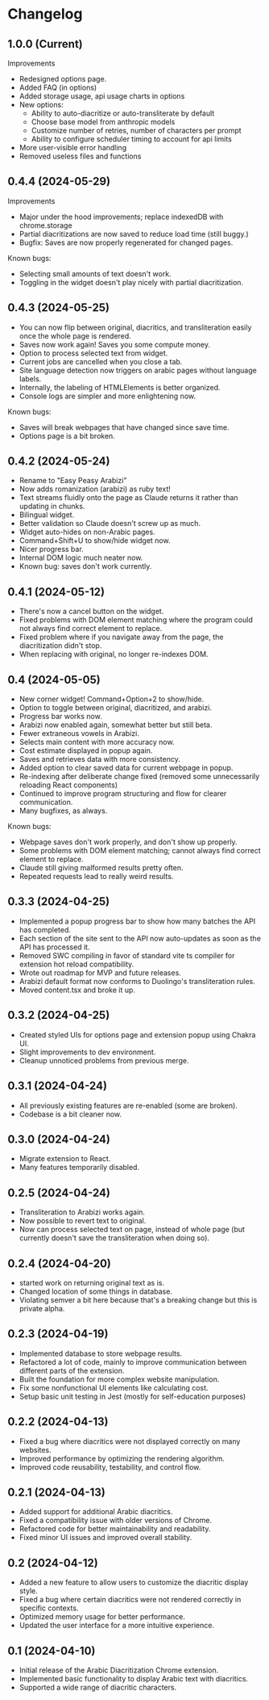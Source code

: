 # Changelog

## 1.0.0 (Current)
Improvements
- Redesigned options page.
- Added FAQ (in options)
- Added storage usage, api usage charts in options
- New options:
  - Ability to auto-diacritize or auto-transliterate by default
  - Choose base model from anthropic models
  - Customize number of retries, number of characters per prompt
  - Ability to configure scheduler timing to account for api limits
- More user-visible error handling
- Removed useless files and functions

## 0.4.4 (2024-05-29)
Improvements
- Major under the hood improvements; replace indexedDB with chrome.storage
- Partial diacritizations are now saved to reduce load time (still buggy.)
- Bugfix: Saves are now properly regenerated for changed pages.

Known bugs:
- Selecting small amounts of text doesn't work.
- Toggling in the widget doesn't play nicely with partial diacritization.

## 0.4.3 (2024-05-25)
- You can now flip between original, diacritics, and transliteration easily once the whole page is rendered.
- Saves now work again! Saves you some compute money.
- Option to process selected text from widget.
- Current jobs are cancelled when you close a tab.
- Site language detection now triggers on arabic pages without language labels.
- Internally, the labeling of HTMLElements is better organized.
- Console logs are simpler and more enlightening now.

Known bugs:
- Saves will break webpages that have changed since save time.
- Options page is a bit broken.

## 0.4.2 (2024-05-24)
- Rename to "Easy Peasy Arabizi"
- Now adds romanization (arabizi) as ruby text!
- Text streams fluidly onto the page as Claude returns it rather than updating in chunks.
- Bilingual widget.
- Better validation so Claude doesn't screw up as much.
- Widget auto-hides on non-Arabic pages.
- Command+Shift+U to show/hide widget now.
- Nicer progress bar.
- Internal DOM logic much neater now.
- Known bug: saves don't work currently.

## 0.4.1 (2024-05-12)
- There's now a cancel button on the widget.
- Fixed problems with DOM element matching where the program could not always find correct element to replace.
- Fixed problem where if you navigate away from the page, the diacritization didn't stop.
- When replacing with original, no longer re-indexes DOM.

## 0.4 (2024-05-05)
- New corner widget! Command+Option+2 to show/hide.
- Option to toggle between original, diacritized, and arabizi.
- Progress bar works now.
- Arabizi now enabled again, somewhat better but still beta.
- Fewer extraneous vowels in Arabizi.
- Selects main content with more accuracy now.
- Cost estimate displayed in popup again.
- Saves and retrieves data with more consistency.
- Added option to clear saved data for current webpage in popup.
- Re-indexing after deliberate change fixed (removed some unnecessarily reloading React components)
- Continued to improve program structuring and flow for clearer communication.
- Many bugfixes, as always.

Known bugs:
- Webpage saves don't work properly, and don't show up properly.
- Some problems with DOM element matching; cannot always find correct element to replace.
- Claude still giving malformed results pretty often.
- Repeated requests lead to really weird results.

## 0.3.3 (2024-04-25)
- Implemented a popup progress bar to show how many batches the API has completed.
- Each section of the site sent to the API now auto-updates as soon as the API has processed it.
- Removed SWC compiling in favor of standard vite ts compiler for extension hot reload compatibility.
- Wrote out roadmap for MVP and future releases.
- Arabizi default format now conforms to Duolingo's transliteration rules.
- Moved content.tsx and broke it up.

## 0.3.2 (2024-04-25)
- Created styled UIs for options page and extension popup using Chakra UI.
- Slight improvements to dev environment.
- Cleanup unnoticed problems from previous merge.

## 0.3.1 (2024-04-24)
- All previously existing features are re-enabled (some are broken).
- Codebase is a bit cleaner now.

## 0.3.0 (2024-04-24)
- Migrate extension to React.
- Many features temporarily disabled.

## 0.2.5 (2024-04-24)
- Transliteration to Arabizi works again.
- Now possible to revert text to original.
- Now can process selected text on page, instead of whole page (but currently doesn't save the transliteration when doing so).

## 0.2.4 (2024-04-20)
- started work on returning original text as is.
- Changed location of some things in database.
- Violating semver a bit here because that's a breaking change but this is private alpha.

## 0.2.3 (2024-04-19)
- Implemented database to store webpage results.
- Refactored a lot of code, mainly to improve communication between different parts of the extension.
- Built the foundation for more complex website manipulation.
- Fix some nonfunctional UI elements like calculating cost.
- Setup basic unit testing in Jest (mostly for self-education purposes)

## 0.2.2 (2024-04-13)
- Fixed a bug where diacritics were not displayed correctly on many websites.
- Improved performance by optimizing the rendering algorithm.
- Improved code reusability, testability, and control flow.

## 0.2.1 (2024-04-13)
- Added support for additional Arabic diacritics.
- Fixed a compatibility issue with older versions of Chrome.
- Refactored code for better maintainability and readability.
- Fixed minor UI issues and improved overall stability.

## 0.2 (2024-04-12)
- Added a new feature to allow users to customize the diacritic display style.
- Fixed a bug where certain diacritics were not rendered correctly in specific contexts.
- Optimized memory usage for better performance.
- Updated the user interface for a more intuitive experience.

## 0.1 (2024-04-10)
- Initial release of the Arabic Diacritization Chrome extension.
- Implemented basic functionality to display Arabic text with diacritics.
- Supported a wide range of diacritic characters.